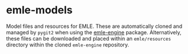 # emle-models

Model files and resources for EMLE. These are automatically cloned and managed
by `pygit2` when using the [emle-engine](https://github.com/chemle/emle-engine) package.
Alternatively, these files can be downloaded and placed within an
`emle/resources` directory within the cloned `emle-engine` repository.
